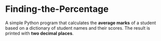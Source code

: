 # Finding-the-Percentage
A simple Python program that calculates the **average marks** of a student based on a dictionary of student names and their scores.   The result is printed with **two decimal places**.
